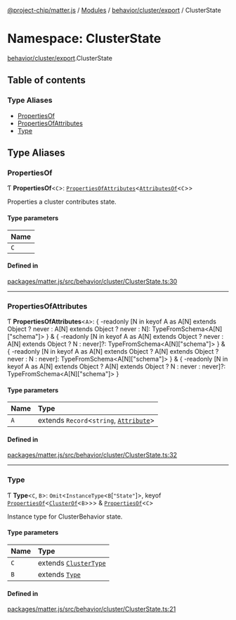 [@project-chip/matter.js](../README.md) / [Modules](../modules.md) / [behavior/cluster/export](behavior_cluster_export.md) / ClusterState

# Namespace: ClusterState

[behavior/cluster/export](behavior_cluster_export.md).ClusterState

## Table of contents

### Type Aliases

- [PropertiesOf](behavior_cluster_export.ClusterState.md#propertiesof)
- [PropertiesOfAttributes](behavior_cluster_export.ClusterState.md#propertiesofattributes)
- [Type](behavior_cluster_export.ClusterState.md#type)

## Type Aliases

### PropertiesOf

Ƭ **PropertiesOf**\<`C`\>: [`PropertiesOfAttributes`](behavior_cluster_export.ClusterState.md#propertiesofattributes)\<[`AttributesOf`](cluster_export.ClusterType.md#attributesof)\<`C`\>\>

Properties a cluster contributes state.

#### Type parameters

| Name |
| :------ |
| `C` |

#### Defined in

[packages/matter.js/src/behavior/cluster/ClusterState.ts:30](https://github.com/project-chip/matter.js/blob/6d3b6a5d957d88a9231d6ecab4bb41f8133112be/packages/matter.js/src/behavior/cluster/ClusterState.ts#L30)

___

### PropertiesOfAttributes

Ƭ **PropertiesOfAttributes**\<`A`\>: \{ -readonly [N in keyof A as A[N] extends Object ? never : A[N] extends Object ? never : N]: TypeFromSchema\<A[N]["schema"]\> } & \{ -readonly [N in keyof A as A[N] extends Object ? never : A[N] extends Object ? N : never]?: TypeFromSchema\<A[N]["schema"]\> } & \{ -readonly [N in keyof A as A[N] extends Object ? A[N] extends Object ? never : N : never]: TypeFromSchema\<A[N]["schema"]\> } & \{ -readonly [N in keyof A as A[N] extends Object ? A[N] extends Object ? N : never : never]?: TypeFromSchema\<A[N]["schema"]\> }

#### Type parameters

| Name | Type |
| :------ | :------ |
| `A` | extends `Record`\<`string`, [`Attribute`](cluster_export.ClusterType.md#attribute)\> |

#### Defined in

[packages/matter.js/src/behavior/cluster/ClusterState.ts:32](https://github.com/project-chip/matter.js/blob/6d3b6a5d957d88a9231d6ecab4bb41f8133112be/packages/matter.js/src/behavior/cluster/ClusterState.ts#L32)

___

### Type

Ƭ **Type**\<`C`, `B`\>: `Omit`\<`InstanceType`\<`B`[``"State"``]\>, keyof [`PropertiesOf`](behavior_cluster_export.ClusterState.md#propertiesof)\<[`ClusterOf`](behavior_cluster_export.md#clusterof)\<`B`\>\>\> & [`PropertiesOf`](behavior_cluster_export.ClusterState.md#propertiesof)\<`C`\>

Instance type for ClusterBehavior state.

#### Type parameters

| Name | Type |
| :------ | :------ |
| `C` | extends [`ClusterType`](../interfaces/cluster_export.ClusterType-1.md) |
| `B` | extends [`Type`](../interfaces/behavior_export.Behavior.Type.md) |

#### Defined in

[packages/matter.js/src/behavior/cluster/ClusterState.ts:21](https://github.com/project-chip/matter.js/blob/6d3b6a5d957d88a9231d6ecab4bb41f8133112be/packages/matter.js/src/behavior/cluster/ClusterState.ts#L21)

